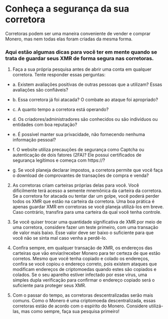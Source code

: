 # Conheça a segurança da sua corretora

Corretoras podem ser uma maneira conveniente de vender e comprar Monero, mas nem todas elas foram criadas da mesma forma.

### Aqui estão algumas dicas para você ter em mente quando se trata de guardar seus XMR de forma segura nas corretoras.

1. Faça a sua própria pesquisa antes de abrir uma conta em qualquer corretora. Tente responder essas perguntas:

- a. Existem avaliações positivas de outras pessoas que a utilizam? Essas avaliações são confiáveis?

- b. Essa corretora já foi atacada? O combate ao ataque foi apropriado?

- c. A quanto tempo a corretora está operando?

- d. Os criadores/administradores são conhecidos ou são indivíduos ou entidades com boa reputação?

- e. É possível manter sua privacidade, não fornecendo nenhuma informação pessoal?

- f. O website utiliza precauções de segurança como Captcha ou autenticação de dois fatores (2FA)? Ele possui certificados de segurança legítimos e começa com https://?

- g. Se você planeja declarar impostos, a corretora permite que você faça o download de comprovantes de transações de compra e venda?

2. As corretoras criam carteiras próprias delas para você. Você dificilmente terá acesso a semente mnemônica da carteira da corretora. Se a corretora for atacada ou tentar dar um golpe, você poderá perder todos os XMR que estão na carteira da corretora. Uma boa prática é apenas guardar XMR em corretoras se você planeja utilizá-los em breve. Caso contrário, transfira para uma carteira da qual você tenha controle.

3. Se você quiser trocar uma quantidade significativa de XMR por meio de uma corretora, considere fazer um teste primeiro, com uma transação de valor mais baixo. Esse valor deve ser baixo o suficiente para que você não se sinta mal caso venha a perdê-lo.

4. Confira sempre, em qualquer transação de XMR, os endereços das carteiras que vão enviar/receber Monero para ter certeza de que estão corretos. Mesmo que você tenha copiado e colado os endereços, confira se você copiou o endereço correto, pois existem ataques que modificam endereços de criptomoedas quando estes são copiados e colados. Se o seu aparelho estiver infectado por esse vírus, uma simples dupla verificação para confirmar o endereço copiado será o suficiente para proteger seus XMR.

5. Com o passar do tempo, as corretoras descentralizadas serão mais comuns. Como o Monero é uma criptomoeda descentralizada, essas corretoras estão de acordo com o espírito do Monero. Considere utilizá-las, mas como sempre, faça sua pesquisa primeiro!
